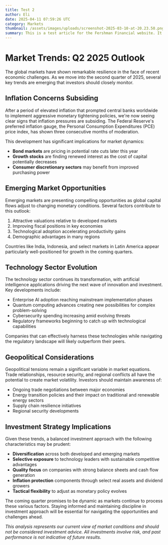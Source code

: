 ```yaml
---
title: Test 2
author: Eli
date: 2025-04-11 07:59:26 UTC
category: Markets
thumbnail: /assets/images/uploads/screenshot-2025-03-10-at-20.23.50.png
summary: This is a test article for the Fershman Financial website. It demonstrates how articles are rendered from markdown files.
---
```


# Market Trends: Q2 2025 Outlook

The global markets have shown remarkable resilience in the face of recent economic challenges. As we move into the second quarter of 2025, several key trends are emerging that investors should closely monitor.

## Inflation Concerns Subsiding

After a period of elevated inflation that prompted central banks worldwide to implement aggressive monetary tightening policies, we're now seeing clear signs that inflation pressures are subsiding. The Federal Reserve's preferred inflation gauge, the Personal Consumption Expenditures (PCE) price index, has shown three consecutive months of moderation.

This development has significant implications for market dynamics:

- **Bond markets** are pricing in potential rate cuts later this year
- **Growth stocks** are finding renewed interest as the cost of capital potentially decreases
- **Consumer discretionary sectors** may benefit from improved purchasing power

## Emerging Market Opportunities

Emerging markets are presenting compelling opportunities as global capital flows adjust to changing monetary conditions. Several factors contribute to this outlook:

1. Attractive valuations relative to developed markets
2. Improving fiscal positions in key economies
3. Technological adoption accelerating productivity gains
4. Demographic advantages in many regions

Countries like India, Indonesia, and select markets in Latin America appear particularly well-positioned for growth in the coming quarters.

## Technology Sector Evolution

The technology sector continues its transformation, with artificial intelligence applications driving the next wave of innovation and investment. Key developments include:

- Enterprise AI adoption reaching mainstream implementation phases
- Quantum computing advances creating new possibilities for complex problem-solving
- Cybersecurity spending increasing amid evolving threats
- Regulatory frameworks beginning to catch up with technological capabilities

Companies that can effectively harness these technologies while navigating the regulatory landscape will likely outperform their peers.

## Geopolitical Considerations

Geopolitical tensions remain a significant variable in market equations. Trade relationships, resource security, and regional conflicts all have the potential to create market volatility. Investors should maintain awareness of:

- Ongoing trade negotiations between major economies
- Energy transition policies and their impact on traditional and renewable energy sectors
- Supply chain resilience initiatives
- Regional security developments

## Investment Strategy Implications

Given these trends, a balanced investment approach with the following characteristics may be prudent:

- **Diversification** across both developed and emerging markets
- **Selective exposure** to technology leaders with sustainable competitive advantages
- **Quality focus** on companies with strong balance sheets and cash flow generation
- **Inflation protection** components through select real assets and dividend growers
- **Tactical flexibility** to adjust as monetary policy evolves

The coming quarter promises to be dynamic as markets continue to process these various factors. Staying informed and maintaining discipline in investment approach will be essential for navigating the opportunities and challenges ahead.

*This analysis represents our current view of market conditions and should not be considered investment advice. All investments involve risk, and past performance is not indicative of future results.*
